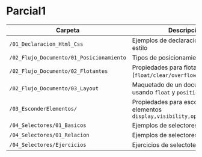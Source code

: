 # Parcial1
Carpeta                                 | Descripción
----------------------------------------|--------------------------------------------
`/01_Declaracion_Html_Css`              | Ejemplos de declaración de reglas de estilo 
`/02_Flujo_Documento/01_Posicionamiento`| Tipos de posicionamientos 
`/02_Flujo_Documento/02_Flotantes`      | Propiedades para flotar cajas (`float/clear/overflow`) 
`/02_Flujo_Documento/03_Layout`         | Maquetado de un documento html usando `float` y `position` 
`/03_EsconderElementos/`                | Propiedades para esconder elementos `display,visibility,opacity,position`
`/04_Selectores/01_Basicos`             | Ejemplos de selectores básicos 
`/04_Selectores/01_Relacion`            | Ejemplos de selectores de relación
`/04_Selectores/Ejercicios`             | Ejercicios de selectotes css
